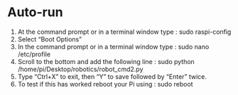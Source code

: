 # Auto-run
1) At the command prompt or in a terminal window type :
sudo raspi-config
2) Select “Boot Options”
3) In the command prompt or in a terminal window type :
sudo nano /etc/profile
4) Scroll to the bottom and add the following line :
sudo python /home/pi/Desktop/robotics/robot_cmd2.py
5) Type “Ctrl+X” to exit, then “Y” to save followed by “Enter” twice.
6) To test if this has worked reboot your Pi using :
sudo reboot